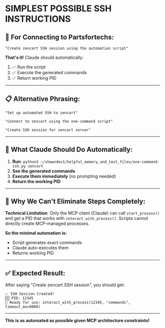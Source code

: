 # SIMPLEST POSSIBLE SSH INSTRUCTIONS

## **🎯 For Connecting to Partsfortechs:**

```
"Create zencart SSH session using the automation script"
```

**That's it!** Claude should automatically:
1. ✅ Run the script
2. ✅ Execute the generated commands  
3. ✅ Return working PID

---

## **📋 Alternative Phrasing:**

```
"Set up automated SSH to zencart"
```

```
"Connect to zencart using the one-command script"
```

```
"Create SSH session for zencart server"
```

---

## **🤖 What Claude Should Do Automatically:**

1. **Run**: `python3 ~/shawndev1/helpful_memory_and_test_files/one-command-ssh.py zencart`
2. **See the generated commands**
3. **Execute them immediately** (no prompting needed)
4. **Return the working PID**

---

## **🔧 Why We Can't Eliminate Steps Completely:**

**Technical Limitation**: Only the MCP client (Claude) can call `start_process()` and get a PID that works with `interact_with_process()`. Scripts cannot directly create MCP-managed processes.

**So the minimal automation is:**
- Script generates exact commands
- Claude auto-executes them
- Returns working PID

---

## **✅ Expected Result:**

After saying "Create zencart SSH session", you should get:

```
✅ SSH Session Created!
🆔 PID: 12345
🎯 Ready for use: interact_with_process(12345, "commands", timeout_ms=8000)
```

---

**This is as automated as possible given MCP architecture constraints!**
